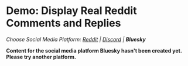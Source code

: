 # Demo: Display Real Reddit Comments and Replies
_Choose Social Media Platform: <a href='../../../reddit/ch14_moderation/06_comments_and_replies/03_demo_recursion_real.html'>Reddit</a> | <a href='../../../discord/ch14_moderation/06_comments_and_replies/03_demo_recursion_real.html'>Discord</a> | __Bluesky___

__Content for the social media platform Bluesky hasn't been created yet. Please try another platform.__